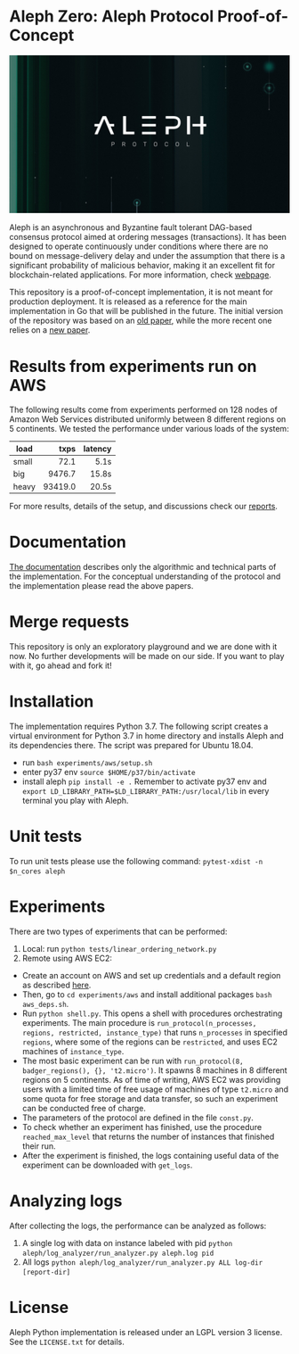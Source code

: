 # Aleph Zero: Aleph Protocol Proof-of-Concept

![aleph logo](docs/source/aleph_1920x1080.jpg "Aleph logo")

Aleph is an asynchronous and Byzantine fault tolerant DAG-based consensus protocol aimed at ordering messages (transactions). It has been designed to operate continuously under conditions where there are no bound on message-delivery delay and under the assumption that there is a significant probability of malicious behavior, making it an excellent fit for blockchain-related applications. For more information, check [webpage](https://alephzero.org).

This repository is a proof-of-concept implementation, it is not meant for production deployment. It is released as a reference for the main implementation in Go that will be published in the future. The initial version of the repository was based on an [old paper](https://arxiv.org/abs/1810.05256), while the more recent one relies on a [new paper](https://arxiv.org/abs/1908.05156).

# Results from experiments run on AWS

The following results come from experiments performed on 128 nodes of Amazon Web Services distributed uniformly between 8 different regions on 5 continents.
We tested the performance under various loads of the system:

|load|txps|latency|
|---|---:|---:|
| small  | 72.1  | 5.1s|
| big | 9476.7 | 15.8s |
| heavy | 93419.0 | 20.5s |

For more results, details of the setup, and discussions check our [reports](https://gitlab.com/alephledger/proof-of-concept/tree/master/reports).

# Documentation

[The documentation](https://alephledger.gitlab.io/proof-of-concept) describes only the algorithmic and technical parts of the implementation. For the conceptual understanding of the protocol and the implementation please read the above papers.

# Merge requests

This repository is only an exploratory playground and we are done with it now. No further developments will be made on our side. If you want to play with it, go ahead and fork it!

# Installation

The implementation requires Python 3.7. The following script creates a virtual environment for Python 3.7 in home directory and installs Aleph and its dependencies there. The script was prepared for Ubuntu 18.04.
  - run `bash experiments/aws/setup.sh`
  - enter py37 env `source $HOME/p37/bin/activate`
  - install aleph `pip install -e .`
Remember to activate py37 env and `export LD_LIBRARY_PATH=$LD_LIBRARY_PATH:/usr/local/lib` in every terminal you play with Aleph.

# Unit tests
To run unit tests please use the following command: `pytest-xdist -n $n_cores aleph`

# Experiments

There are two types of experiments that can be performed:
1. Local: run `python tests/linear_ordering_network.py`
2. Remote using AWS EC2:
  - Create an account on AWS and set up credentials and a default region as described [here](https://boto3.amazonaws.com/v1/documentation/api/latest/guide/quickstart.html#configuration).
  - Then, go to `cd experiments/aws` and install additional packages `bash aws_deps.sh`.
  - Run `python shell.py`. This opens a shell with procedures orchestrating experiments. The main procedure is
  `run_protocol(n_processes, regions, restricted, instance_type)` that runs `n_processes` in specified `regions`, where some of the regions can be `restricted`, and uses EC2 machines of `instance_type`.
  - The most basic experiment can be run with `run_protocol(8, badger_regions(), {}, 't2.micro')`. It spawns 8 machines in 8 different regions on 5 continents. As of time of writing, AWS EC2 was providing users with a limited time of free usage of machines of type `t2.micro` and some quota for free storage and data transfer, so such an experiment can be conducted free of charge.
  - The parameters of the protocol are defined in the file `const.py`.
  - To check whether an experiment has finished, use the procedure `reached_max_level` that returns the number of instances that finished their run.
  - After the experiment is finished, the logs containing useful data of the experiment can be downloaded with `get_logs`.

# Analyzing logs
After collecting the logs, the performance can be analyzed as follows:
1. A single log with data on instance labeled with pid
    `python aleph/log_analyzer/run_analyzer.py aleph.log pid`
2. All logs
    `python aleph/log_analyzer/run_analyzer.py ALL log-dir [report-dir]`

# License
Aleph Python implementation is released under an LGPL version 3 license. See the `LICENSE.txt` for details.
